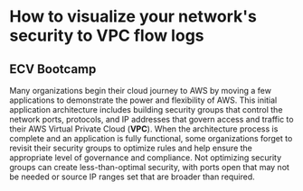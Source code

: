 # How to visualize your network's security to VPC flow logs
## ECV Bootcamp

Many organizations begin their cloud journey to AWS by moving a few applications to demonstrate the power and flexibility of AWS. This initial application architecture includes building security groups that control the network ports, protocols, and IP addresses that govern access and traffic to their AWS Virtual Private Cloud (**VPC**). When the architecture process is complete and an application is fully functional, some organizations forget to revisit their security groups to optimize rules and help ensure the appropriate level of governance and compliance. Not optimizing security groups can create less-than-optimal security, with ports open that may not be needed or source IP ranges set that are broader than required.
